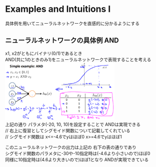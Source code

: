 # Examples and Intuitions I
具体例を用いてニューラルネットワークを直感的に分かるようにする  

## ニューラルネットワークの具体例 AND
x1, x2がともにバイナリ(0/1)であるとき  
AND(共に1のときのみ1)をニューラルネットワークで表現することを考える  
<img src="../../img/04_03_example_of_and.png" width=70%>  
上記の通り パラメタ(-20, 10, 10)を設定することで ANDは実現できる  
// 右上に復習としてシグモイド関数について記載してくれている  
// シグモイド関数は x<=-4.6でyはほぼ0 x>=4.6でyはほぼ1  

このニューラルネットワークの出力は上記の 右下の表の通りであり  
シグモイド関数のパラメタに-30や-10指定時は(-4.6より小さいので)ほぼ0  
同様に10指定時は(4.6より大きいので)ほぼ1となり ANDが実現できている  
